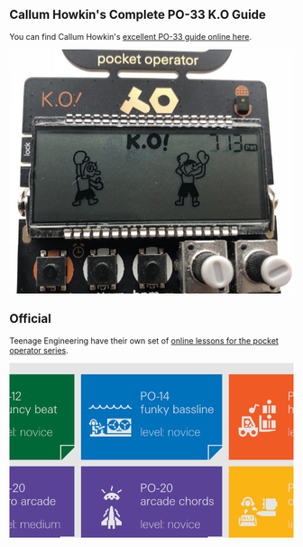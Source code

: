 ## Callum Howkin's Complete PO-33 K.O Guide

You can find Callum Howkin's [excellent PO-33 guide online here](https://medium.com/callumhowkins/the-complete-teenage-engineering-po33-k-o-guide-89d5e2fd6a2a).

[![Callum Howkins PO-33](img/content/callum-howkins-tutorial-po-33.jpg)](https://medium.com/callumhowkins/the-complete-teenage-engineering-po33-k-o-guide-89d5e2fd6a2a)

## Official

Teenage Engineering have their own set of [online lessons for the pocket operator series](https://teenage.engineering/ems#lessons).

[![Pocket Operator lessons and tutorials](img/content/po-online-lessons.png)](https://teenage.engineering/ems#lessons)
